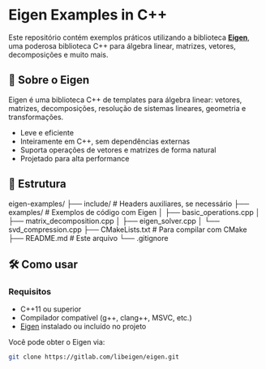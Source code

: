 # Eigen Examples in C++

Este repositório contém exemplos práticos utilizando a biblioteca **[Eigen](https://eigen.tuxfamily.org/)**, uma poderosa biblioteca C++ para álgebra linear, matrizes, vetores, decomposições e muito mais.

## 📌 Sobre o Eigen

Eigen é uma biblioteca C++ de templates para álgebra linear: vetores, matrizes, decomposições, resolução de sistemas lineares, geometria e transformações.

- Leve e eficiente
- Inteiramente em C++, sem dependências externas
- Suporta operações de vetores e matrizes de forma natural
- Projetado para alta performance

## 📂 Estrutura

eigen-examples/
├── include/ # Headers auxiliares, se necessário
├── examples/ # Exemplos de código com Eigen
│ ├── basic_operations.cpp
│ ├── matrix_decomposition.cpp
│ ├── eigen_solver.cpp
│ └── svd_compression.cpp
├── CMakeLists.txt # Para compilar com CMake
├── README.md # Este arquivo
└── .gitignore


## 🛠️ Como usar

### Requisitos

- C++11 ou superior
- Compilador compatível (g++, clang++, MSVC, etc.)
- [Eigen](https://eigen.tuxfamily.org) instalado ou incluído no projeto

Você pode obter o Eigen via:

```bash
git clone https://gitlab.com/libeigen/eigen.git
